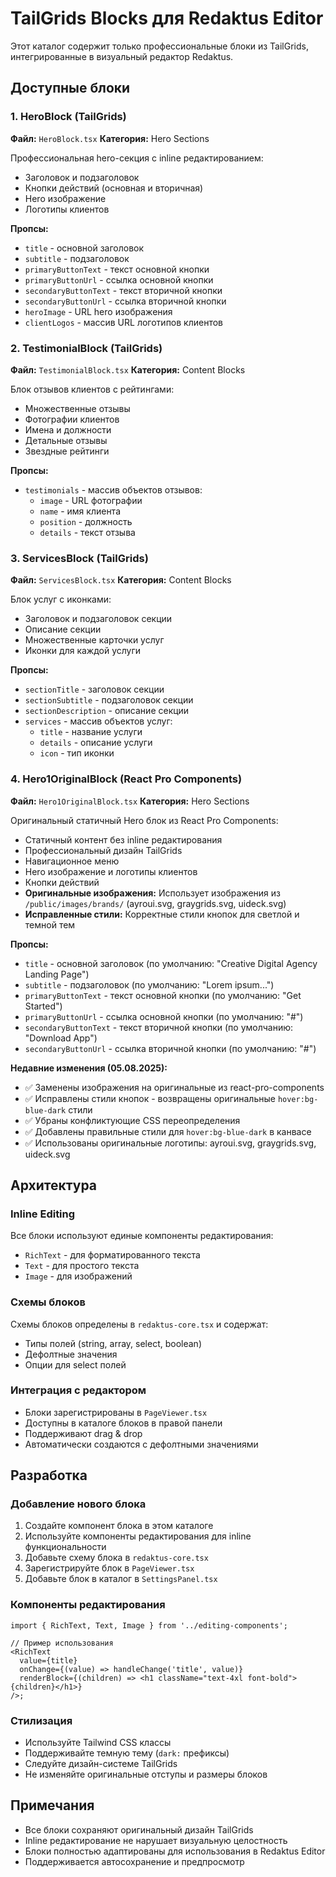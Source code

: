 # TailGrids Blocks для Redaktus Editor

Этот каталог содержит только профессиональные блоки из TailGrids, интегрированные в визуальный редактор Redaktus.

## Доступные блоки

### 1. HeroBlock (TailGrids)

**Файл:** `HeroBlock.tsx`
**Категория:** Hero Sections

Профессиональная hero-секция с inline редактированием:

- Заголовок и подзаголовок
- Кнопки действий (основная и вторичная)
- Hero изображение
- Логотипы клиентов

**Пропсы:**

- `title` - основной заголовок
- `subtitle` - подзаголовок
- `primaryButtonText` - текст основной кнопки
- `primaryButtonUrl` - ссылка основной кнопки
- `secondaryButtonText` - текст вторичной кнопки
- `secondaryButtonUrl` - ссылка вторичной кнопки
- `heroImage` - URL hero изображения
- `clientLogos` - массив URL логотипов клиентов

### 2. TestimonialBlock (TailGrids)

**Файл:** `TestimonialBlock.tsx`
**Категория:** Content Blocks

Блок отзывов клиентов с рейтингами:

- Множественные отзывы
- Фотографии клиентов
- Имена и должности
- Детальные отзывы
- Звездные рейтинги

**Пропсы:**

- `testimonials` - массив объектов отзывов:
  - `image` - URL фотографии
  - `name` - имя клиента
  - `position` - должность
  - `details` - текст отзыва

### 3. ServicesBlock (TailGrids)

**Файл:** `ServicesBlock.tsx`
**Категория:** Content Blocks

Блок услуг с иконками:

- Заголовок и подзаголовок секции
- Описание секции
- Множественные карточки услуг
- Иконки для каждой услуги

**Пропсы:**

- `sectionTitle` - заголовок секции
- `sectionSubtitle` - подзаголовок секции
- `sectionDescription` - описание секции
- `services` - массив объектов услуг:
  - `title` - название услуги
  - `details` - описание услуги
  - `icon` - тип иконки

### 4. Hero1OriginalBlock (React Pro Components)

**Файл:** `Hero1OriginalBlock.tsx`
**Категория:** Hero Sections

Оригинальный статичный Hero блок из React Pro Components:

- Статичный контент без inline редактирования
- Профессиональный дизайн TailGrids
- Навигационное меню
- Hero изображение и логотипы клиентов
- Кнопки действий
- **Оригинальные изображения:** Использует изображения из `/public/images/brands/` (ayroui.svg, graygrids.svg, uideck.svg)
- **Исправленные стили:** Корректные стили кнопок для светлой и темной тем

**Пропсы:**

- `title` - основной заголовок (по умолчанию: "Creative Digital Agency Landing Page")
- `subtitle` - подзаголовок (по умолчанию: "Lorem ipsum...")
- `primaryButtonText` - текст основной кнопки (по умолчанию: "Get Started")
- `primaryButtonUrl` - ссылка основной кнопки (по умолчанию: "#")
- `secondaryButtonText` - текст вторичной кнопки (по умолчанию: "Download App")
- `secondaryButtonUrl` - ссылка вторичной кнопки (по умолчанию: "#")

**Недавние изменения (05.08.2025):**

- ✅ Заменены изображения на оригинальные из react-pro-components
- ✅ Исправлены стили кнопок - возвращены оригинальные `hover:bg-blue-dark` стили
- ✅ Убраны конфликтующие CSS переопределения
- ✅ Добавлены правильные стили для `hover:bg-blue-dark` в канвасе
- ✅ Использованы оригинальные логотипы: ayroui.svg, graygrids.svg, uideck.svg

## Архитектура

### Inline Editing

Все блоки используют единые компоненты редактирования:

- `RichText` - для форматированного текста
- `Text` - для простого текста
- `Image` - для изображений

### Схемы блоков

Схемы блоков определены в `redaktus-core.tsx` и содержат:

- Типы полей (string, array, select, boolean)
- Дефолтные значения
- Опции для select полей

### Интеграция с редактором

- Блоки зарегистрированы в `PageViewer.tsx`
- Доступны в каталоге блоков в правой панели
- Поддерживают drag & drop
- Автоматически создаются с дефолтными значениями

## Разработка

### Добавление нового блока

1. Создайте компонент блока в этом каталоге
2. Используйте компоненты редактирования для inline функциональности
3. Добавьте схему блока в `redaktus-core.tsx`
4. Зарегистрируйте блок в `PageViewer.tsx`
5. Добавьте блок в каталог в `SettingsPanel.tsx`

### Компоненты редактирования

```tsx
import { RichText, Text, Image } from '../editing-components';

// Пример использования
<RichText
  value={title}
  onChange={(value) => handleChange('title', value)}
  renderBlock={(children) => <h1 className="text-4xl font-bold">{children}</h1>}
/>;
```

### Стилизация

- Используйте Tailwind CSS классы
- Поддерживайте темную тему (`dark:` префиксы)
- Следуйте дизайн-системе TailGrids
- Не изменяйте оригинальные отступы и размеры блоков

## Примечания

- Все блоки сохраняют оригинальный дизайн TailGrids
- Inline редактирование не нарушает визуальную целостность
- Блоки полностью адаптированы для использования в Redaktus Editor
- Поддерживается автосохранение и предпросмотр
